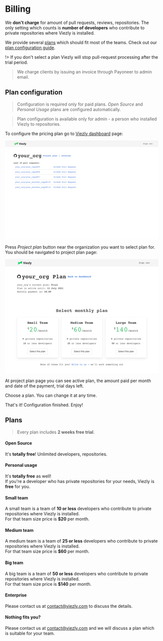 # Billing

We **don't charge** for amount of pull requests, reviews, repositories.
The only setting which counts is **number of developers** who contribute to private repositories where Viezly is installed.  


We provide several [plans](#plans) which should fit most of the teams. 
Check out our [plan configuration guide](#plan-configuration).

!> If you don't select a plan Viezly will stop pull-request processing after the trial period.

> We charge clients by issuing an invoice through Payoneer to admin email.



## Plan configuration

> Configuration is required only for paid plans.
> *Open Source* and *Personal Usage* plans are configured automatically.

> Plan configuration is available only for admin - a person who installed Viezly to repositories.

To configure the pricing plan go to [Viezly dashboard](https://viezly.com/dashboard) page:

![dashboard page](_media/plan_configuration/dashboard_page.png ':size=700')

Press *Project plan* button near the organization you want to select plan for.  
You should be navigated to project plan page:

![dashboard page](_media/plan_configuration/org_plan_page.png ':size=700')

At project plan page you can see active plan, the amount paid per month and date of the payment, trial days left.

Choose a plan. You can change it at any time.  

That's it! Configuration finished. Enjoy!



## Plans

> Every plan includes **2 weeks free trial**.

#### Open Source

It's **totally free**! Unlimited developers, repositories.

#### Personal usage

It's **totally free** as well!  
If you're a developer who has private repositories for your needs, Viezly is **free** for you.

#### Small team

A small team is a team of **10 or less** developers who contribute to private repositories where Viezly is installed.  
For that team size price is **$20** per month.

#### Medium team

A medium team is a team of **25 or less** developers who contribute to private repositories where Viezly is installed.   
For that team size price is **$60** per month.

#### Big team

A big team is a team of **50 or less** developers who contribute to private repositories where Viezly is installed.  
For that team size price is **$140** per month.

#### Enterprise

Please contact us at [contact@viezly.com](mailto:contact@viezly.com) to discuss the details.

#### Nothing fits you?

Please contact us at [contact@viezly.com](mailto:contact@viezly.com) and we will discuss a plan which is suitable for your team.
